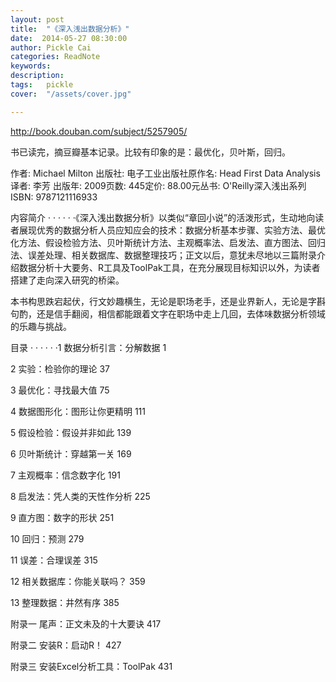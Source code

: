 ```yaml
---
layout: post  
title:  "《深入浅出数据分析》"
date:  2014-05-27 08:30:00
author: Pickle Cai  
categories: ReadNote  
keywords: 
description:   
tags:	pickle   
cover:  "/assets/cover.jpg"  

---
```


http://book.douban.com/subject/5257905/

书已读完，摘豆瓣基本记录。比较有印象的是：最优化，贝叶斯，回归。

作者: Michael Milton 出版社: 电子工业出版社原作名: Head First Data Analysis译者: 李芳 出版年: 2009页数: 445定价: 88.00元丛书: O'Reilly深入浅出系列ISBN: 9787121116933

内容简介  · · · · · ·《深入浅出数据分析》以类似“章回小说”的活泼形式，生动地向读者展现优秀的数据分析人员应知应会的技术：数据分析基本步骤、实验方法、最优化方法、假设检验方法、贝叶斯统计方法、主观概率法、启发法、直方图法、回归法、误差处理、相关数据库、数据整理技巧；正文以后，意犹未尽地以三篇附录介绍数据分析十大要务、R工具及ToolPak工具，在充分展现目标知识以外，为读者搭建了走向深入研究的桥梁。

本书构思跌宕起伏，行文妙趣横生，无论是职场老手，还是业界新人，无论是字斟句酌，还是信手翻阅，相信都能跟着文字在职场中走上几回，去体味数据分析领域的乐趣与挑战。





目录  · · · · · ·1 数据分析引言：分解数据 1

2 实验：检验你的理论 37

3 最优化：寻找最大值 75

4 数据图形化：图形让你更精明 111

5 假设检验：假设并非如此 139

6 贝叶斯统计：穿越第一关 169

7 主观概率：信念数字化 191

8 启发法：凭人类的天性作分析 225

9 直方图：数字的形状 251

10 回归：预测 279

11 误差：合理误差 315

12 相关数据库：你能关联吗？ 359

13 整理数据：井然有序 385

附录一 尾声：正文未及的十大要诀 417

附录二 安装R：启动R！ 427

附录三 安装Excel分析工具：ToolPak 431

		    


